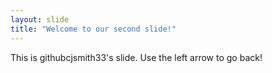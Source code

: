 ```yaml
---
layout: slide
title: "Welcome to our second slide!"
---
```

This is githubcjsmith33's slide.
Use the left arrow to go back!